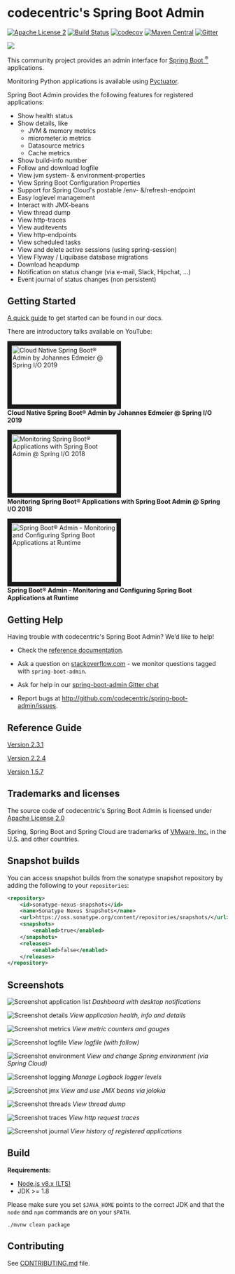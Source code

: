 codecentric's Spring Boot Admin
===============================
[![Apache License 2](https://img.shields.io/badge/license-ASF2-blue.svg)](https://www.apache.org/licenses/LICENSE-2.0.txt)
[![Build Status](https://github.com/codecentric/spring-boot-admin/workflows/build/badge.svg)](https://github.com/codecentric/spring-boot-admin/actions)
[![codecov](https://codecov.io/gh/codecentric/spring-boot-admin/branch/master/graph/badge.svg?token=u5SWsZpj5S)](https://codecov.io/gh/codecentric/spring-boot-admin)
[![Maven Central](https://maven-badges.herokuapp.com/maven-central/de.codecentric/spring-boot-admin/badge.svg)](https://maven-badges.herokuapp.com/maven-central/de.codecentric/spring-boot-admin/)
[![Gitter](https://badges.gitter.im/codecentric/spring-boot-admin.svg)](https://gitter.im/codecentric/spring-boot-admin?utm_source=badge&utm_medium=badge&utm_campaign=pr-badge)

![](./images/logo-spring-boot-admin.png)

This community project provides an admin interface for [Spring Boot <sup>®</sup>](http://projects.spring.io/spring-boot/ "Official Spring-Boot website") applications.

Monitoring Python applications is available using [Pyctuator](https://github.com/SolarEdgeTech/pyctuator).

Spring Boot Admin provides the following features for registered applications:

* Show health status
* Show details, like
  * JVM & memory metrics
  * micrometer.io metrics
  * Datasource metrics
  * Cache metrics
* Show build-info number
* Follow and download logfile
* View jvm system- & environment-properties
* View Spring Boot Configuration Properties
* Support for Spring Cloud's postable /env- &/refresh-endpoint
* Easy loglevel management
* Interact with JMX-beans
* View thread dump
* View http-traces
* View auditevents
* View http-endpoints
* View scheduled tasks
* View and delete active sessions (using spring-session)
* View Flyway / Liquibase database migrations
* Download heapdump
* Notification on status change (via e-mail, Slack, Hipchat, ...)
* Event journal of status changes (non persistent)

## Getting Started

[A quick guide](http://codecentric.github.io/spring-boot-admin/2.3.1/#getting-started) to get started can be found in our docs.

There are introductory talks available on YouTube:

<a href="https://youtu.be/Ql1Gnz4L_-c" target="_blank"><img src="https://i.ytimg.com/vi/Ql1Gnz4L_-c/maxresdefault.jpg"
alt="Cloud Native Spring Boot® Admin by Johannes Edmeier @ Spring I/O 2019" width="240" height="135" border="10" /></a><br>
**Cloud Native Spring Boot® Admin by Johannes Edmeier @ Spring I/O 2019**

<a href="https://youtu.be/__zkypwjSMs" target="_blank"><img src="https://i.ytimg.com/vi/__zkypwjSMs/maxresdefault.jpg"
alt="Monitoring Spring Boot® Applications with Spring Boot Admin @ Spring I/O 2018" width="240" height="135" border="10" /></a><br>
**Monitoring Spring Boot® Applications with Spring Boot Admin @ Spring I/O 2018**

<a href="https://goo.gl/2tRiUi" target="_blank"><img src="https://i.ytimg.com/vi/PWd9Q8_4OFo/maxresdefault.jpg"
alt="Spring Boot® Admin - Monitoring and Configuring Spring Boot Applications at Runtime" width="240" height="135" border="10" /></a><br>
**Spring Boot® Admin - Monitoring and Configuring Spring Boot Applications at Runtime**

## Getting Help

Having trouble with codecentric's Spring Boot Admin? We’d like to help!

 * Check the [reference documentation](http://codecentric.github.io/spring-boot-admin/current/).

 * Ask a question on [stackoverflow.com](http://stackoverflow.com/questions/tagged/spring-boot-admin) - we monitor questions tagged with `spring-boot-admin`.

 * Ask for help in our [spring-boot-admin Gitter chat](https://gitter.im/codecentric/spring-boot-admin)

 * Report bugs at http://github.com/codecentric/spring-boot-admin/issues.

## Reference Guide
[Version 2.3.1](http://codecentric.github.io/spring-boot-admin/2.3.1/)

[Version 2.2.4](http://codecentric.github.io/spring-boot-admin/2.2.4/)

[Version 1.5.7](http://codecentric.github.io/spring-boot-admin/1.5.7/)

## Trademarks and licenses
The source code of codecentric's Spring Boot Admin is licensed under [Apache License 2.0](https://www.apache.org/licenses/LICENSE-2.0)

Spring, Spring Boot and Spring Cloud are trademarks of [VMware, Inc.](https://tanzu.vmware.com/) in the U.S. and other countries.

## Snapshot builds
You can access snapshot builds from the sonatype snapshot repository by adding the following to your `repositories`:
```xml
<repository>
	<id>sonatype-nexus-snapshots</id>
	<name>Sonatype Nexus Snapshots</name>
	<url>https://oss.sonatype.org/content/repositories/snapshots/</url>
	<snapshots>
		<enabled>true</enabled>
	</snapshots>
	<releases>
		<enabled>false</enabled>
	</releases>
</repository>
```

## Screenshots

![Screenshot application list](/images/screenshot.png)
*Dashboard with desktop notifications*

![Screenshot details](/images/screenshot-details.png)
*View application health, info and details*

![Screenshot metrics](/images/screenshot-metrics.png)
*View metric counters and gauges*

![Screenshot logfile](/images/screenshot-logfile.png)
*View logfile (with follow)*

![Screenshot environment](/images/screenshot-environment.png)
*View and change Spring environment (via Spring Cloud)*

![Screenshot logging](/images/screenshot-logging.png)
*Manage Logback logger levels*

![Screenshot jmx](/images/screenshot-jmx.png)
*View and use JMX beans via jolokia*

![Screenshot threads](/images/screenshot-threads.png)
*View thread dump*

![Screenshot traces](/images/screenshot-trace.png)
*View http request traces*

![Screenshot journal](/images/screenshot-journal.png)
*View history of registered applications*

## Build
**Requirements:**
* [Node.js v8.x (LTS)](https://nodejs.org/en/download/)
* JDK >= 1.8

Please make sure you set `$JAVA_HOME` points to the correct JDK and that the `node` and `npm` commands are on your `$PATH`.

```shell
./mvnw clean package
```

## Contributing
See [CONTRIBUTING.md](CONTRIBUTING.md) file.
